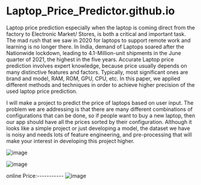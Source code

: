 # Laptop_Price_Predictor.github.io
Laptop price prediction especially when the laptop is coming direct from the factory to Electronic Market/
Stores, is both a critical and important task. The mad rush that we saw in 2020 for laptops to support remote
work and learning is no longer there. In India, demand of Laptops soared after the Nationwide lockdown,
leading to 4.1-Million-unit shipments in the June quarter of 2021, the highest in the five years. Accurate Laptop
price prediction involves expert knowledge, because price usually depends on many distinctive features and
factors. Typically, most significant ones are brand and model, RAM, ROM, GPU, CPU, etc. In this paper, we
applied different methods and techniques in order to achieve higher precision of the used laptop price prediction.

I will make a project to predict the price of laptops based on user input. The problem we are addressing is that there are many different combinations of configurations that can be done, so if people want to buy a new laptop, then our app should have all the prices sorted by their configuration. Although it looks like a simple project or just developing a model, the dataset we have is noisy and needs lots of feature engineering, and pre-processing that will make your interest in developing this project higher.

![image](https://user-images.githubusercontent.com/99401047/230360377-2d230e87-64f0-493f-8564-90310db17b6c.png)

![image](https://user-images.githubusercontent.com/99401047/230360510-d2478408-abc0-4778-98ad-235aca3d6d80.png)

online Price:-----------
![image](https://user-images.githubusercontent.com/99401047/230360605-32dcb5cd-592a-4274-89fb-48f04b97e576.png)

